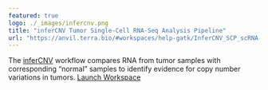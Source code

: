 ```yaml
---
featured: true
logo: ./_images/infercnv.png
title: "inferCNV Tumor Single-Cell RNA-Seq Analysis Pipeline"
url: "https://anvil.terra.bio/#workspaces/help-gatk/InferCNV_SCP_scRNA-seq"
---
```


The [inferCNV](https://github.com/broadinstitute/inferCNV) workflow compares RNA from tumor samples with corresponding “normal” samples to identify evidence for copy number variations in tumors. [Launch Workspace](https://anvil.terra.bio/#workspaces/help-gatk/InferCNV_SCP_scRNA-seq)

